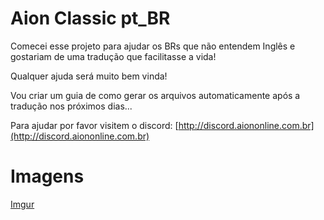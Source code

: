# Aion Classic pt_BR

Comecei esse projeto para ajudar os BRs que não entendem Inglês e gostariam de uma tradução que facilitasse a vida!

Qualquer ajuda será muito bem vinda! 


Vou criar um guia de como gerar os arquivos automaticamente após a tradução nos próximos dias...

Para ajudar por favor visitem o discord: [http://discord.aiononline.com.br](http://discord.aiononline.com.br)


# Imagens
[Imgur](https://imgur.com/PK3elax.png)
